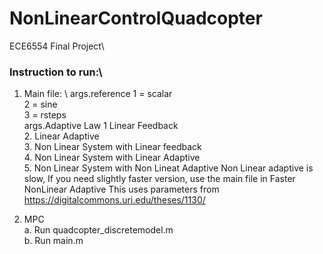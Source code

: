 # NonLinearControlQuadcopter
ECE6554 Final Project\\

### Instruction to run:\\
1. Main file: \\
    args.reference 
                   1 = scalar 
                   \
                   2 = sine 
                   \
                   3 = rsteps 
                   \
    args.Adaptive Law 
                       1 Linear Feedback
                       \
                       2. Linear Adaptive
                       \
                       3. Non Linear System with Linear feedback
                       \
                       4. Non Linear System with Linear Adaptive 
                       \
                       5. Non Linear System with Non Lineat Adaptive 
                          Non Linear adaptive is slow, If you need slightly faster version, use the main file in Faster NonLinear Adaptive
                          This uses parameters from https://digitalcommons.uri.edu/theses/1130/
                          
                          
                          
 2. MPC
 \
    a. Run quadcopter_discretemodel.m 
    \
    b. Run main.m 
    



                       
        

